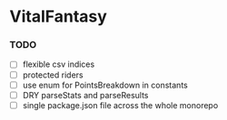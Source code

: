 # VitalFantasy

### TODO

- [ ] flexible csv indices
- [ ] protected riders
- [ ] use enum for PointsBreakdown in constants
- [ ] DRY parseStats and parseResults
- [ ] single package.json file across the whole monorepo
